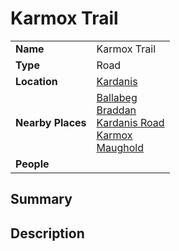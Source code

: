 # Karmox Trail

|||
| --- | --- |
| **Name** | Karmox Trail | place.4
| **Type** | Road |
| **Location** | [Kardanis](../topography/continents-islands/kardanis.md) |
| **Nearby Places** | [Ballabeg](../settlements/villages/ballabeg.md)<br>[Braddan](../settlements/villages/braddan.md)<br>[Kardanis Road](kardanis-road.md)<br>[Karmox](../topography/mountains/karmox.md)<br>[Maughold](../settlements/villages/maughold.md) |
| **People** | |

## Summary

## Description


